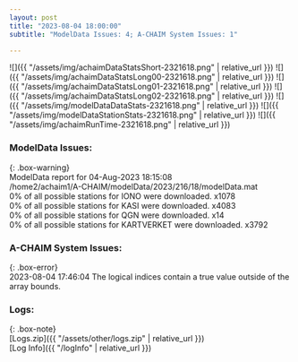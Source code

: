 ```yaml
---
layout: post
title: "2023-08-04 18:00:00"
subtitle: "ModelData Issues: 4; A-CHAIM System Issues: 1"

---
```


![]({{ "/assets/img/achaimDataStatsShort-2321618.png" | relative_url }})
![]({{ "/assets/img/achaimDataStatsLong00-2321618.png" | relative_url }})
![]({{ "/assets/img/achaimDataStatsLong01-2321618.png" | relative_url }})
![]({{ "/assets/img/achaimDataStatsLong02-2321618.png" | relative_url }})
![]({{ "/assets/img/modelDataDataStats-2321618.png" | relative_url }})
![]({{ "/assets/img/modelDataStationStats-2321618.png" | relative_url }})
![]({{ "/assets/img/achaimRunTime-2321618.png" | relative_url }})


### ModelData Issues:  
  
{: .box-warning}  
 ModelData report for 04-Aug-2023 18:15:08   
 /home2/achaim1/A-CHAIM/modelData/2023/216/18/modelData.mat   
 0% of all possible stations for IONO were downloaded. x1078   
 0% of all possible stations for KASI were downloaded. x4083   
 0% of all possible stations for QGN were downloaded. x14   
 0% of all possible stations for KARTVERKET were downloaded. x3792   
  
### A-CHAIM System Issues:  
  
{: .box-error}  
2023-08-04 17:46:04 The logical indices contain a true value outside of the array bounds.  

### Logs:  
  
{: .box-note}  
[Logs.zip]({{ "/assets/other/logs.zip" | relative_url }})  
[Log Info]({{ "/logInfo" | relative_url }})  
